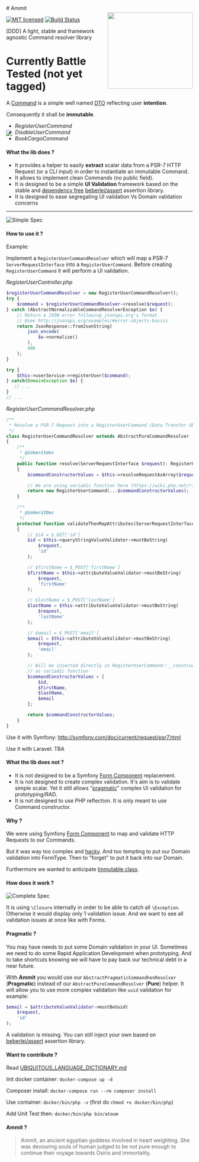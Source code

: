 <img src="https://cloud.githubusercontent.com/assets/2279794/21160379/ef90f812-c184-11e6-99da-add0658f2baf.png" align="right" width="230px" height="206px" vspace="20" />
# Ammit 

[![MIT licensed](https://img.shields.io/badge/license-MIT-blue.svg)](https://raw.githubusercontent.com/imediafrance/ammit/master/LICENSE)
[![Build Status](https://travis-ci.com/imediafrance/ammit.svg?token=JcSB2GZng3ssVpoUAxup&branch=master)](https://travis-ci.com/imediafrance/ammit)


[DDD] A light, stable and framework agnostic Command resolver library

# Currently Battle Tested (not yet tagged)

A [Command](http://verraes.net/2013/04/decoupling-symfony2-forms-from-entities/) is a simple well named [DTO](http://martinfowler.com/eaaCatalog/dataTransferObject.html) reflecting user **intention**. 

Consequently it shall be **immutable**.

<img src="/docs/RegisterUserCommand.png" align="left" vspace="20" />

  - *RegisterUserCommand*
  - *DisableUserCommand*
  - *BookCargoCommand*
  

#### What the lib does ?

- It provides a helper to easily **extract** scalar data from a PSR-7 HTTP Request (or a CLI input) in order to instantiate an immutable Command.
- It allows to implement clean Commands (no public field).
- It is designed to be a simple **UI Validation** framework based on the stable and [dependency free](https://en.wikipedia.org/wiki/Dependency_hell) [beberlei/assert](https://github.com/beberlei/assert) assertion library.
- It is designed to ease segregating UI validation Vs Domain validation concerns

------------------

![Simple Spec](/docs/specification-simple.png)



#### How to use it ?

Example: 

Implement a `RegisterUserCommandResolver` which will map a PSR-7 `ServerRequestInterface` into a `RegisterUserCommand`.
Before creating `RegisterUserCommand` it will perform a UI validation.

*RegisterUserController.php*
```php
$registerUserCommandResolver = new RegisterUserCommandResolver();
try {
    $command = $registerUserCommandResolver->resolve($request);
} catch (AbstractNormalizableCommandResolverException $e) {
    // Return a JSON error following jsonapi.org's format
    // @see http://jsonapi.org/examples/#error-objects-basics
    return JsonResponse::fromJsonString(
        json_encode(
            $e->normalize()
        ), 
        406
    );
}

try {
    $this->userService->registerUser($command);
} catch(DomainException $e) {
   // ...
}
// ...
```

*RegisterUserCommandResolver.php*
```php
/**
 * Resolve a PSR-7 Request into a RegisterUserCommand (Data Transfer Object)
 */
class RegisterUserCommandResolver extends AbstractPureCommandResolver
{
    /**
     * @inheritdoc
     */
    public function resolve(ServerRequestInterface $request): RegisterUserCommand
    {
        $commandConstructorValues = $this->resolveRequestAsArray($request);

        // We are using variadic function here (https://wiki.php.net/rfc/variadics)
        return new RegisterUserCommand(...$commandConstructorValues);
    }

    /**
     * @inheritDoc
     */
    protected function validateThenMapAttributes(ServerRequestInterface $request): array
    {
        // $id = $_GET['id']
        $id = $this->queryStringValueValidator->mustBeString(
            $request,
            'id'
        );

        // $firstName = $_POST['firstName']
        $firstName = $this->attributeValueValidator->mustBeString(
            $request,
            'firstName'
        );

        // $lastName = $_POST['lastName']
        $lastName = $this->attributeValueValidator->mustBeString(
            $request,
            'lastName'
        );

        // $email = $_POST['email']
        $email = $this->attributeValueValidator->mustBeString(
            $request,
            'email'
        );

        // Will be injected directly in RegisterUserCommand::__construct(...$args)
        // as variadic function
        $commandConstructorValues = [
            $id,
            $firstName,
            $lastName,
            $email
        ];

        return $commandConstructorValues;
    }
}
```

Use it with Symfony: http://symfony.com/doc/current/request/psr7.html

Use it with Laravel: TBA

#### What the lib does not ?

- It is not designed to be a Symfony [Form Component](https://symfony.com/doc/current/components/form.html) replacement.
- It is not designed to create complex validation. It's aim is to validate simple scalar. Yet it still allows "[pragmatic](https://github.com/imediafrance/ammit#pragmatic-)" complex UI validation for prototyping/RAD.
- It is not designed to use PHP reflection. It is only meant to use Command constructor.

#### Why ?

We were using Symfony [Form Component](https://symfony.com/doc/current/components/form.html) to map and validate HTTP Requests to our Commands.

But it was way too complex and [hacky](https://github.com/webdevilopers/php-ddd/issues/5). And too tempting to put our Domain validation into FormType. Then to "forget" to put it back into our Domain.

Furthermore we wanted to anticipate [Immutable class](https://wiki.php.net/rfc/immutability).

#### How does it work ?

![Complete Spec](/docs/specification-complete.png)

It is using `\Closure` internally in order to be able to catch all `\Exception`. 
Otherwise it would display only 1 validation issue. And we want to see all validation issues at once like with Forms.

#### Pragmatic ?

You may have needs to put some Domain validation in your UI.
Sometimes we need to do some Rapid Application Development when prototyping.
And to take shortcuts knowing we will have to pay back our technical debt in a near future.

With **Ammit** you would use our `AbstractPragmaticCommandhenResolver` (**Pragmatic**) instead of our `AbstractPureCommandResolver` (**Pure**) helper.
It will allow you to use more complex validation like `uuid` validation for example:

```php
$email = $attributeValueValidator->mustBeUuid(
    $request,
    'id'
);
```

A validation is missing. You can still inject your own based on [beberlei/assert](https://github.com/beberlei/assert) assertion library.


#### Want to contribute ?

Read [UBIQUITOUS_LANGUAGE_DICTIONARY.md](UBIQUITOUS_LANGUAGE_DICTIONARY.md)

Init docker container: `docker-compose up -d`

Composer install: `docker-compose run --rm composer install`

Use container: `docker/bin/php -v` (first do `chmod +x docker/bin/php`)

Add Unit Test then: `docker/bin/php bin/atoum`

#### Ammit ?

> Ammit, an ancient egyptian goddess involved in heart weighting. She was devouring souls of human judged to be not pure enough to continue their voyage towards Osiris and immortality.

